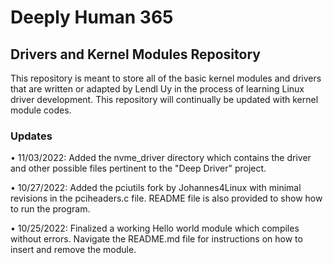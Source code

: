 # Deeply Human 365 

## Drivers and Kernel Modules Repository

This repository is meant to store all of the basic kernel modules and drivers that are written or adapted by Lendl Uy in the process of learning Linux driver development. This repository will continually be updated with kernel module codes.

### Updates

• 11/03/2022: Added the nvme_driver directory which contains the driver and other possible files pertinent to the "Deep Driver" project.

• 10/27/2022: Added the pciutils fork by Johannes4Linux with minimal revisions in the pciheaders.c file. README file is also provided to show how to run the program.

• 10/25/2022: Finalized a working Hello world module which compiles without errors. Navigate the README.md file for instructions on how to insert and remove the module.
